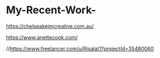 # My-Recent-Work-





https://chelseakeimcreative.com.au/





https://www.anettecook.com/


//https://www.freelancer.com/u/Risalat1?projectId=35480060
